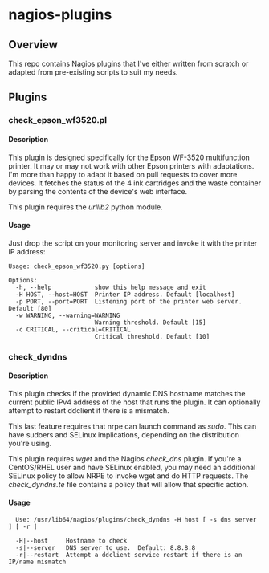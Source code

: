 # nagios-plugins

## Overview

This repo contains Nagios plugins that I've either written from scratch or adapted from pre-existing scripts to suit my needs.

## Plugins

### check_epson_wf3520.pl
#### Description
This plugin is designed specifically for the Epson WF-3520 multifunction printer.  It may or may not work with other Epson printers with adaptations.  I'm more than happy to adapt it based on pull requests to cover more devices.
It fetches the status of the 4 ink cartridges and the waste container by parsing the contents of the device's web interface.

This plugin requires the *urllib2* python module.

#### Usage

Just drop the script on your monitoring server and invoke it with the printer IP address:
```
Usage: check_epson_wf3520.py [options]

Options:
  -h, --help            show this help message and exit
  -H HOST, --host=HOST  Printer IP address. Default [localhost]
  -p PORT, --port=PORT  Listening port of the printer web server. Default [80]
  -w WARNING, --warning=WARNING
                        Warning threshold. Default [15]
  -c CRITICAL, --critical=CRITICAL
                        Critical threshold. Default [10]
```

### check_dyndns
#### Description
This plugin checks if the provided dynamic DNS hostname matches the current public IPv4 address of the host that runs the plugin.  It can optionally attempt to restart ddclient if there is a mismatch.

This last feature requires that nrpe can launch command as *sudo*.  This can have sudoers and SELinux implications, depending on the distribution you're using.

This plugin requires *wget* and the Nagios *check_dns* plugin.
If you're a CentOS/RHEL user and have SELinux enabled, you may need an additional SELinux policy to allow NRPE to invoke wget and do HTTP requests.  The *check_dyndns.te* file contains a policy that will allow that specific action.

#### Usage

```
  Use: /usr/lib64/nagios/plugins/check_dyndns -H host [ -s dns server ] [ -r ]

  -H|--host     Hostname to check
  -s|--server   DNS server to use.  Default: 8.8.8.8
  -r|--restart  Attempt a ddclient service restart if there is an IP/name mismatch
```
